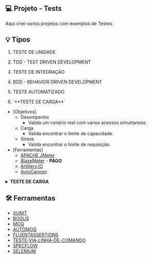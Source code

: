 ## :computer: Projeto - Tests
Aqui criei varios projetos com exemplos de Testes.

## :bulb: Tipos
1. TESTE DE UNIDADE
2. TDD - TEST DRIVEN DEVELOPMENT
3. TESTE DE INTEGRAÇÃO
4. BDD - BEHAVIOR DRIVEN DEVELOPMENT
5. TESTE AUTOMATIZADO

6. <summary> `**TESTE DE CARGA**` </summary>
- [Objetivos]
    - Desempenho 
        - Valida um cenário real com varios acessos simultaneos.
    - Carga 
        - Valida encontrar o limite de capacidade.
    - Stress 
        - Valida encontrar o limite de requisição.
- [Ferramentas]
    - [APACHE JMeter](https://jmeter.apache.org/)
    - [BlazeMeter](https://www.blazemeter.com/) - **PAGO**
    - [Artillery.IO](https://www.artillery.io/)
    - [AutoCannon](https://github.com/mcollina/autocannon/)

<details>
  <summary><b>TESTE DE CARGA</b></summary>
    * Desempenho 
        * Valida um cenário real com varios acessos simultaneos.
</details>

## :hammer_and_wrench: Ferramentas
- [XUNIT](https://xunit.net/)
- [BOGUS](https://github.com/bchavez/Bogus)
- [MOQ](https://github.com/Moq/moq4/wiki/Quickstart)
- [AUTOMOQ](https://github.com/moq/Moq.AutoMocker)
- [FLUENTASSERTIONS](https://fluentassertions.com/)
- [TESTE-VIA-LINHA-DE-COMANDO](https://docs.microsoft.com/pt-br/dotnet/core/tools/dotnet-vstest)
- [SPECFLOW](https://specflow.org/)
- [SELENIUM](https://www.selenium.dev/)

